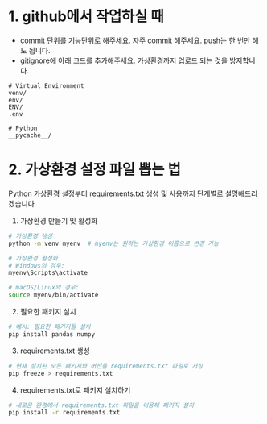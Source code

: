 # 1. github에서 작업하실 때

* commit 단위를 기능단위로 해주세요. 자주 commit 해주세요. push는 한 번만 해도 됩니다.
* gitignore에 아래 코드를 추가해주세요. 가상환경까지 업로드 되는 것을 방지합니다.
```
# Virtual Environment
venv/
env/
ENV/
.env

# Python
__pycache__/
```

# 2. 가상환경 설정 파일 뽑는 법
Python 가상환경 설정부터 requirements.txt 생성 및 사용까지 단계별로 설명해드리겠습니다.

1. 가상환경 만들기 및 활성화
```bash
# 가상환경 생성
python -m venv myenv  # myenv는 원하는 가상환경 이름으로 변경 가능

# 가상환경 활성화
# Windows의 경우:
myenv\Scripts\activate

# macOS/Linux의 경우:
source myenv/bin/activate
```

2. 필요한 패키지 설치
```bash
# 예시: 필요한 패키지들 설치
pip install pandas numpy
```

3. requirements.txt 생성
```bash
# 현재 설치된 모든 패키지와 버전을 requirements.txt 파일로 저장
pip freeze > requirements.txt
```

4. requirements.txt로 패키지 설치하기
```bash
# 새로운 환경에서 requirements.txt 파일을 이용해 패키지 설치
pip install -r requirements.txt
```

